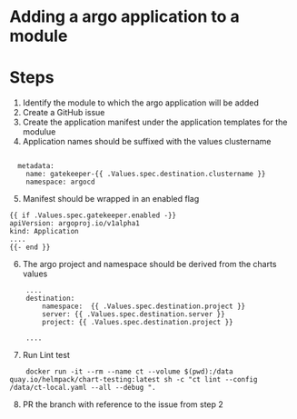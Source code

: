 # Adding a argo application to a module

# Steps

1. Identify the module to which the argo application will be added
2. Create a GitHub issue    
3. Create the application manifest under the application templates for the modulue
4. Application names should be suffixed with the values clustername
```
  
  metadata:
    name: gatekeeper-{{ .Values.spec.destination.clustername }}
    namespace: argocd

```
      
5. Manifest should be wrapped in an enabled flag

```
{{ if .Values.spec.gatekeeper.enabled -}}
apiVersion: argoproj.io/v1alpha1
kind: Application
....
{{- end }}
```
      
6. The argo project and namespace should be derived from the charts values

```
    ....
    destination:
        namespace:  {{ .Values.spec.destination.project }}
        server: {{ .Values.spec.destination.server }}
        project: {{ .Values.spec.destination.project }}

    ....
```
7. Run Lint test
    
```
    docker run -it --rm --name ct --volume $(pwd):/data quay.io/helmpack/chart-testing:latest sh -c "ct lint --config /data/ct-local.yaml --all --debug ".
```
8. PR the branch with reference to the issue from step 2   